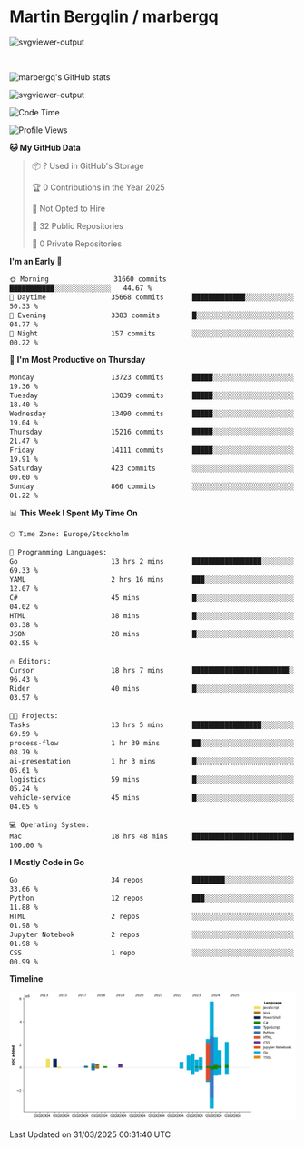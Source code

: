 # Martin Bergqlin / marbergq

![svgviewer-output](https://user-images.githubusercontent.com/2405410/206014777-22d41ecb-c24f-421d-b7d9-bba2cb5bb0de.svg)

<br>

<!--- [![Martin's Week](https://github-readme-stats.vercel.app/api/wakatime?username=marbergq&theme=dark)](https://github.com/anuraghazra/github-readme-stats) -->

![marbergq's GitHub stats](https://github-readme-stats.vercel.app/api?username=marbergq&count_private=true&show_icons=true)

![svgviewer-output](https://wakatime.com/badge/user/3f0a2069-6683-4e19-9a4a-7d21ea815067.svg)

<!--START_SECTION:waka-->
![Code Time](http://img.shields.io/badge/Code%20Time-4%2C961%20hrs%2057%20mins-blue)

![Profile Views](http://img.shields.io/badge/Profile%20Views-0-blue)

**🐱 My GitHub Data** 

> 📦 ? Used in GitHub's Storage 
 > 
> 🏆 0 Contributions in the Year 2025
 > 
> 🚫 Not Opted to Hire
 > 
> 📜 32 Public Repositories 
 > 
> 🔑 0 Private Repositories 
 > 
**I'm an Early 🐤** 

```text
🌞 Morning                31660 commits       ███████████░░░░░░░░░░░░░░   44.67 % 
🌆 Daytime                35668 commits       █████████████░░░░░░░░░░░░   50.33 % 
🌃 Evening                3383 commits        █░░░░░░░░░░░░░░░░░░░░░░░░   04.77 % 
🌙 Night                  157 commits         ░░░░░░░░░░░░░░░░░░░░░░░░░   00.22 % 
```
📅 **I'm Most Productive on Thursday** 

```text
Monday                   13723 commits       █████░░░░░░░░░░░░░░░░░░░░   19.36 % 
Tuesday                  13039 commits       █████░░░░░░░░░░░░░░░░░░░░   18.40 % 
Wednesday                13490 commits       █████░░░░░░░░░░░░░░░░░░░░   19.04 % 
Thursday                 15216 commits       █████░░░░░░░░░░░░░░░░░░░░   21.47 % 
Friday                   14111 commits       █████░░░░░░░░░░░░░░░░░░░░   19.91 % 
Saturday                 423 commits         ░░░░░░░░░░░░░░░░░░░░░░░░░   00.60 % 
Sunday                   866 commits         ░░░░░░░░░░░░░░░░░░░░░░░░░   01.22 % 
```


📊 **This Week I Spent My Time On** 

```text
🕑︎ Time Zone: Europe/Stockholm

💬 Programming Languages: 
Go                       13 hrs 2 mins       █████████████████░░░░░░░░   69.33 % 
YAML                     2 hrs 16 mins       ███░░░░░░░░░░░░░░░░░░░░░░   12.07 % 
C#                       45 mins             █░░░░░░░░░░░░░░░░░░░░░░░░   04.02 % 
HTML                     38 mins             █░░░░░░░░░░░░░░░░░░░░░░░░   03.38 % 
JSON                     28 mins             █░░░░░░░░░░░░░░░░░░░░░░░░   02.55 % 

🔥 Editors: 
Cursor                   18 hrs 7 mins       ████████████████████████░   96.43 % 
Rider                    40 mins             █░░░░░░░░░░░░░░░░░░░░░░░░   03.57 % 

🐱‍💻 Projects: 
Tasks                    13 hrs 5 mins       █████████████████░░░░░░░░   69.59 % 
process-flow             1 hr 39 mins        ██░░░░░░░░░░░░░░░░░░░░░░░   08.79 % 
ai-presentation          1 hr 3 mins         █░░░░░░░░░░░░░░░░░░░░░░░░   05.61 % 
logistics                59 mins             █░░░░░░░░░░░░░░░░░░░░░░░░   05.24 % 
vehicle-service          45 mins             █░░░░░░░░░░░░░░░░░░░░░░░░   04.05 % 

💻 Operating System: 
Mac                      18 hrs 48 mins      █████████████████████████   100.00 % 
```

**I Mostly Code in Go** 

```text
Go                       34 repos            ████████░░░░░░░░░░░░░░░░░   33.66 % 
Python                   12 repos            ███░░░░░░░░░░░░░░░░░░░░░░   11.88 % 
HTML                     2 repos             ░░░░░░░░░░░░░░░░░░░░░░░░░   01.98 % 
Jupyter Notebook         2 repos             ░░░░░░░░░░░░░░░░░░░░░░░░░   01.98 % 
CSS                      1 repo              ░░░░░░░░░░░░░░░░░░░░░░░░░   00.99 % 
```



**Timeline**

![Lines of Code chart](https://raw.githubusercontent.com/marbergq/marbergq/main/assets/bar_graph.png)


 Last Updated on 31/03/2025 00:31:40 UTC
<!--END_SECTION:waka-->
